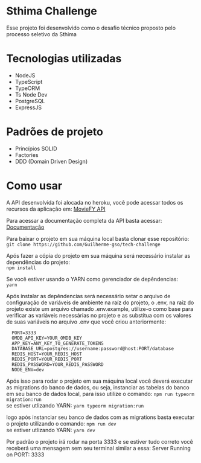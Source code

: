 # Sthima Challenge

Esse projeto foi desenvolvido como o desafio técnico proposto pelo processo seletivo da Sthima

# Tecnologias utilizadas
- NodeJS
- TypeScript 
- TypeORM
- Ts Node Dev
- PostgreSQL
- ExpressJS

# Padrões de projeto
- Princípios SOLID
- Factories
- DDD (Domain Driven Design)

# Como usar

A API desenvolvida foi alocada no heroku, você pode acessar todos os recursos da aplicação em: <a href="https://moviefy-challenge.herokuapp.com/api">MovieFY API</a>

Para acessar a documentação completa da API basta acessar: <a href="https://moviefy-challenge.herokuapp.com/docs">Documentação</a>

Para baixar o projeto em sua máquina local basta clonar esse repositório: <br />
```git clone https://github.com/Guilherme-gso/tech-challenge```

Após fazer a cópia do projeto em sua máquina será necessário instalar as dependências do projeto: <br />
<code>npm install</code>

Se você estiver usando o YARN como gerenciador de depêndencias: <br />
<code>yarn</code>

Após instalar as depêndencias será necessário setar o arquivo de configuração de variáveis de ambiente na raíz do projeto, o .env, na raíz do projeto existe um arquivo chamado .env.example, utilize-o como base para verificar as variáveis necessárias no projeto e as substitua com os valores de suas variáveis no arquivo .env que você criou anteriormente: <br />
```
  PORT=3333
  OMDB_API_KEY=YOUR_OMDB_KEY
  APP_KEY=ANY_KEY_TO_GENERATE_TOKENS
  DATABASE_URL=postgres://username:password@host:PORT/database
  REDIS_HOST=YOUR_REDIS_HOST
  REDIS_PORT=YOUR_REDIS_PORT
  REDIS_PASSWORD=YOUR_REDIS_PASSWORD
  NODE_ENV=dev
```

Após isso para rodar o projeto em sua máquina local você deverá executar as migrations do banco de dados, ou seja, instanciar as tabelas do banco em seu banco de dados local, para isso utilize o comando: ```npm run typeorm migration:run``` <br />
se estiver utlizando YARN: ```yarn typeorm migration:run```

logo após instanciar seu banco de dados com as migrations basta executar o projeto utilizando o comando: ```npm run dev``` <br />
se estiver utlizando YARN: ```yarn dev``` <br />

Por padrão o projeto irá rodar na porta 3333 e se estiver tudo correto você receberá uma mensagem sem seu terminal similar a essa: Server Running on PORT: 3333
